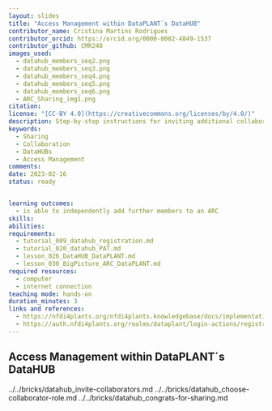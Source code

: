 ```yaml
---
layout: slides  
title: "Access Management within DataPLANT´s DataHUB"
contributor_name: Cristina Martins Rodrigues  
contributor_orcid: https://orcid.org/0000-0002-4849-1537  
contributor_github: CMR248
images_used:
  - datahub_members_seq2.png
  - datahub_members_seq3.png
  - datahub_members_seq4.png
  - datahub_members_seq5.png
  - datahub_members_seq6.png
  - ARC_Sharing_img1.png
citation:  
license: "[CC-BY 4.0](https://creativecommons.org/licenses/by/4.0/)"  
description: Step-by-step instructions for inviting additional collaborators to an ARC within the DataHUB.  
keywords:
  - Sharing
  - Collaboration
  - DataHUBs
  - Access Management
comments:  
date: 2023-02-16 
status: ready


learning outcomes:
  - is able to independently add further members to an ARC
skills:
abilities:
requirements:
  - tutorial_009_datahub_registration.md
  - tutorial_020_datahub_PAT.md
  - lesson_026_DataHUB_DataPLANT.md
  - lesson_030_BigPicture_ARC_DataPLANT.md
required resources:
  - computer
  - internet connection
teaching mode: hands-on
duration_minutes: 3
links and references:
  - https://nfdi4plants.org/nfdi4plants.knowledgebase/docs/implementation/QuickStart_arcCommander.html#invite-collaborators
  - https://auth.nfdi4plants.org/realms/dataplant/login-actions/registration?client_id=account&tab_id=4bQkU161waI
---
```

## Access Management within DataPLANT´s DataHUB

../../bricks/datahub_invite-collaborators.md
../../bricks/datahub_choose-collaborator-role.md
../../bricks/datahub_congrats-for-sharing.md


